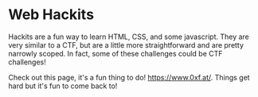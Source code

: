 # Web Hackits

Hackits are a fun way to learn HTML, CSS, and some javascript. They are
very similar to a CTF, but are a little more straightforward and are
pretty narrowly scoped. In fact, some of these challenges could be CTF
challenges! 

  

Check out this page, it's a fun thing to do! <https://www.0xf.at/>.
Things get hard but it's fun to come back to!
